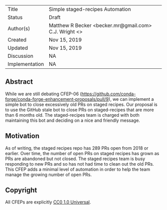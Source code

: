 
<table>
<tr><td> Title </td><td> Simple staged-recipes Automation </td>
<tr><td> Status </td><td> Draft  </td></tr>
<tr><td> Author(s) </td><td> Matthew R Becker &lt;becker.mr@gmail.com&gt; C.J. Wright &lt;&gt;</td></tr>
<tr><td> Created </td><td> Nov 15, 2019</td></tr>
<tr><td> Updated </td><td> Nov 15, 2019</td></tr>
<tr><td> Discussion </td><td> NA </td></tr>
<tr><td> Implementation </td><td> NA </td></tr>
</table>

## Abstract

While we are still debating CFEP-06 (https://github.com/conda-forge/conda-forge-enhancement-proposals/pull/9), we can 
implement a simple bot to close excessively old PRs on staged recipes. Our proposal is to use the GitHub stale bot to 
close PRs on staged-recipes that are more than 6 months old. The staged-recipes team is charged with both maintaining 
this bot and deciding on a nice and friendly message. 

## Motivation

As of writing, the staged recipes repo has 289 PRs open from 2018 or earlier. Over time, the number of open PRs on 
staged recipes has grown as PRs are abandoned but not closed. The staged recipes team is busy responding to new PRs 
and so has not had time to clean out the old PRs. This CFEP adds a minimal level of automation in order to help the 
team manage the growing number of open PRs.

## Copyright

All CFEPs are explicitly [CC0 1.0 Universal](https://creativecommons.org/publicdomain/zero/1.0/).
